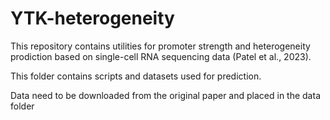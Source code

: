 # YTK-heterogeneity
This repository contains utilities for promoter strength and heterogeneity prodiction based on single-cell RNA sequencing data (Patel et al., 2023).

This folder contains scripts and datasets used for prediction.

Data need to be downloaded from the original paper and placed in the data folder
